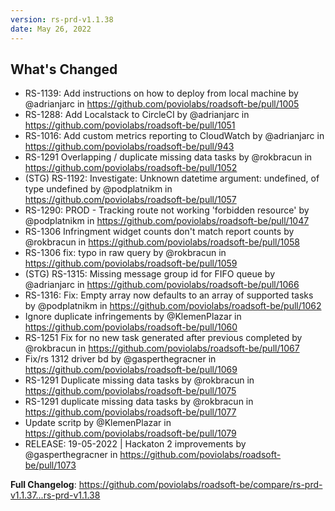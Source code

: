 ```yaml
---
version: rs-prd-v1.1.38
date: May 26, 2022
---
```


## What's Changed
* RS-1139: Add instructions on how to deploy from local machine by @adrianjarc in https://github.com/poviolabs/roadsoft-be/pull/1005
* RS-1288: Add Localstack to CircleCI by @adrianjarc in https://github.com/poviolabs/roadsoft-be/pull/1051
* RS-1016: Add custom metrics reporting to CloudWatch by @adrianjarc in https://github.com/poviolabs/roadsoft-be/pull/943
* RS-1291 Overlapping / duplicate missing data tasks by @rokbracun in https://github.com/poviolabs/roadsoft-be/pull/1052
* (STG) RS-1192: Investigate: Unknown datetime argument: undefined, of type undefined by @podplatnikm in https://github.com/poviolabs/roadsoft-be/pull/1057
* RS-1290: PROD - Tracking route not working 'forbidden resource' by @podplatnikm in https://github.com/poviolabs/roadsoft-be/pull/1047
* RS-1306 Infringment widget counts don't match report counts by @rokbracun in https://github.com/poviolabs/roadsoft-be/pull/1058
* RS-1306 fix: typo in raw query by @rokbracun in https://github.com/poviolabs/roadsoft-be/pull/1059
* (STG) RS-1315: Missing message group id for FIFO queue by @adrianjarc in https://github.com/poviolabs/roadsoft-be/pull/1066
* RS-1316: Fix: Empty array now defaults to an array of supported tasks by @podplatnikm in https://github.com/poviolabs/roadsoft-be/pull/1062
* Ignore duplicate infringements by @KlemenPlazar in https://github.com/poviolabs/roadsoft-be/pull/1060
* RS-1251 Fix for no new task generated after previous completed by @rokbracun in https://github.com/poviolabs/roadsoft-be/pull/1067
* Fix/rs 1312 driver bd by @gasperthegracner in https://github.com/poviolabs/roadsoft-be/pull/1069
* RS-1291 Duplicate missing data tasks by @rokbracun in https://github.com/poviolabs/roadsoft-be/pull/1075
* RS-1291 duplicate missing data tasks by @rokbracun in https://github.com/poviolabs/roadsoft-be/pull/1077
* Update scritp by @KlemenPlazar in https://github.com/poviolabs/roadsoft-be/pull/1079
* RELEASE: 19-05-2022 | Hackaton 2 improvements by @gasperthegracner in https://github.com/poviolabs/roadsoft-be/pull/1073


**Full Changelog**: https://github.com/poviolabs/roadsoft-be/compare/rs-prd-v1.1.37...rs-prd-v1.1.38